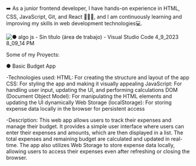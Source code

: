 ➡️ As a junior frontend developer, I have hands-on experience in HTML, CSS, JavaScript, Git, and React 🧑🏻‍💻, and I am continuously learning and improving my skills in web development technologies💻.

<!--
**DFAdrian/DFAdrian** is a ✨ _special_ ✨ repository because its `README.md` (this file) appears on your GitHub profile.

Here are some ideas to get you started:

const skills = {
  frameworks: [
    { skill: "Bootstrap", details: "Experienced in using Bootstrap for responsive and mobile-first web development" },
    { skill: "React", details: "Basic understanding of React, building small components and managing state" }
  ],
  versionControl: [
    { skill: "Git", details: "Proficient in using Git for version control and collaborative development" }
  ],
  languages: [
    { skill: "HTML", details: "Solid understanding of HTML5 markup and semantics" },
    { skill: "CSS", details: "Proficient in CSS, including layout, responsiveness, and animations" },
    { skill: "JavaScript", details: "Strong grasp of JavaScript fundamentals, including DOM manipulation and implementation of data structures" }
  ]
};

-->

![● algo js - Sin título (área de trabajo) - Visual Studio Code 4_9_2023 8_09_14 PM](https://user-images.githubusercontent.com/89099274/230803006-b4983d91-5d27-4ffe-8fca-6cba97c3976c.png)

Some of my Proyects:

● Basic Budget App

 -Technologies used:
  HTML: For creating the structure and layout of the app
  CSS: For styling the app and making it visually appealing
  JavaScript: For handling user input, updating the UI, and performing calculations
  DOM (Document Object Model): For manipulating the HTML elements and updating the UI dynamically
  Web Storage (localStorage): For storing expense data locally in the browser for persistent access
  
 -Description: 
    This web app allows users to track their expenses and manage their budget. It provides a simple user interface where users can enter their expenses and amounts,       which are then displayed in a list. The total expenses and remaining budget are calculated and updated in real-time. The app also utilizes Web Storage to store         expense data locally, allowing users to access their expenses even after refreshing or closing the browser.
